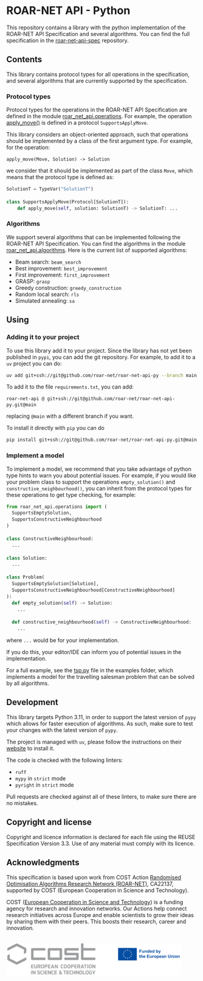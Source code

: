 <!--
SPDX-FileCopyrightText: © 2025 Authors of the roar-net-api-py project <https://github.com/roar-net/roar-net-api-py/blob/main/AUTHORS>

SPDX-License-Identifier: CC-BY-4.0
-->

# ROAR-NET API - Python

This repository contains a library with the python implementation of the ROAR-NET API
Specification and several algorithms. You can find the full specification in the
[roar-net-api-spec](https://github.com/roar-net/roar-net-api-spec)
repository.

## Contents

This library contains protocol types for all operations in the
specification, and several algorithms that are currently supported by
the specification.

### Protocol types

Protocol types for the operations in the ROAR-NET API Specification
are defined in the module [roar_net_api.operations](src/roar_net_api/operations). 
For example, the operation
[apply_move()](src/roar_net_api/operations/apply_move.py) is defined in a protocol `SupportsApplyMove`.

This library considers an object-oriented approach, such that
operations should be implemented by a class of the first argument
type. For example, for the operation:

```text
apply_move(Move, Solution) -> Solution
```

we consider that it should be implemented as part of the class `Move`,
which means that the protocol type is defined as:

```python
SolutionT = TypeVar("SolutionT")

class SupportsApplyMove(Protocol[SolutionT]):
    def apply_move(self, solution: SolutionT) -> SolutionT: ...
```

### Algorithms

We support several algorithms that can be implemented following the
ROAR-NET API Specification. You can find the algorithms in the module 
[roar_net_api.algorithms](src/roar_net_api/algorithms). Here is the current list of
supported algorithms:

- Beam search: `beam_search`
- Best improvement: `best_improvement` 
- First improvement: `first_improvement`
- GRASP: `grasp`
- Greedy construction: `greedy_construction`
- Random local search: `rls`
- Simulated annealing: `sa`

## Using

### Adding it to your project

To use this library add it to your project. Since the library has not
yet been published in `pypi`, you can add the git repository. For
example, to add it to a `uv` project you can do:

```bash
uv add git+ssh://git@github.com/roar-net/roar-net-api-py --branch main
```

To add it to the file `requirements.txt`, you can add:

```text
roar-net-api @ git+ssh://git@github.com/roar-net/roar-net-api-py.git@main
```

replacing `@main` with a different branch if you want.

To install it directly with `pip` you can do

```bash
pip install git+ssh://git@github.com/roar-net/roar-net-api-py.git@main
```

### Implement a model

To implement a model, we recommend that you take advantage of python
type hints to warn you about potential issues. For example, if you
would like your problem class to support the operations `empty_solution()` and
`constructive_neighbourhood()`, you can inherit from the
protocol types for these operations to get type checking, for example:

```python
from roar_net_api.operations import (
  SupportsEmptySolution,
  SupportsConstructiveNeighbourhood
)

class ConstructiveNeighbourhood:
  ...
   
class Solution:
  ...
   
class Problem(
  SupportsEmptySolution[Solution],
  SupportsConstructiveNeighbourhood[ConstructiveNeighbourhood]
):
  def empty_solution(self) -> Solution:
    ...
    
  def constructive_neighbourhood(self) -> ConstructiveNeighbourhood:
    ...
```

where `...` would be for your implementation.

If you do this, your editor/IDE can inform you of potential issues in
the implementation.

For a full example, see the
[tsp.py](https://github.com/roar-net/roar-net-api-py/blob/main/examples/tsp/tsp.py)
file in the examples folder, which implements a model for the
travelling salesman problem that can be solved by all algorithms.

## Development

This library targets Python 3.11, in order to support the latest
version of `pypy` which allows for faster execution of algorithms. As
such, make sure to test your changes with the latest version of
`pypy`.

The project is managed with `uv`, please follow the instructions on
their [website](https://docs.astral.sh/uv/) to install it.

The code is checked with the following linters:

- `ruff`
- `mypy` in `strict` mode
- `pyright` in `strict` mode

Pull requests are checked against all of these linters, to make sure
there are no mistakes.

## Copyright and license

Copyright and licence information is declared for each file using the
REUSE Specification Version 3.3. Use of any material must comply with
its licence.

## Acknowledgments

This specification is based upon work from COST Action [Randomised
Optimisation Algorithms Research Network
(ROAR-NET)](https://www.roar-net.eu/), CA22137, supported by COST
(European Cooperation in Science and Technology).

COST ([European Cooperation in Science and
Technology](https://www.cost.eu)) is a funding agency for research and
innovation networks. Our Actions help connect research initiatives
across Europe and enable scientists to grow their ideas by sharing
them with their peers. This boosts their research, career and
innovation.

<br/>
<img
  src="https://raw.githubusercontent.com/roar-net/.github/refs/heads/main/images/costeu.png"
  alt="COST and European Union Logos"
  width=460px
/>
